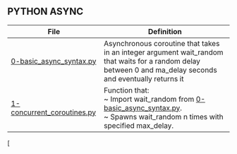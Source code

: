 ## PYTHON ASYNC

File | Definition
---- | ----------
[0-basic_async_syntax.py](./0-basic_async_syntax.py) | Asynchronous coroutine that takes in an integer argument wait_random that waits for a random delay between 0 and ma_delay seconds and eventually returns it
[1-concurrent_coroutines.py](./1-concurrent_coroutines.py) | Function that:<br>~ Import wait_random from [0-basic_async_syntax.py](./0-basic_async_syntax.py).<br>~ Spawns wait_random n times with specified max_delay.
[
